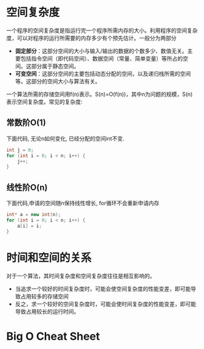 # 空间复杂度
一个程序的空间复杂度是指运行完一个程序所需内存的大小。利用程序的空间复杂度，可以对程序的运行所需要的内存多少有个预先估计。一般分为两部分

- **固定部分**：这部分空间的大小与输入/输出的数据的个数多少、数值无关。主要包括指令空间（即代码空间）、数据空间（常量、简单变量）等所占的空间。这部分属于静态空间。
- **可变空间**：这部分空间的主要包括动态分配的空间，以及递归栈所需的空间等。这部分的空间大小与算法有关。

一个算法所需的存储空间用f(n)表示。S(n)=O(f(n))，其中n为问题的规模，S(n)表示空间复杂度。常见的复杂度:
## 常数阶O(1)
下面代码, 无论n如何变化, 已经分配的空间int不变.
```cpp
int j = 0;
for (int i = 0; i < n; i++) {
    j++;
}
```
## 线性阶O(n)
下面代码,申请的空间随n保持线性增长, for循环不会重新申请内存
```cpp
int* a = new int(n);
for (int i = 0; i < n; i++) {
    a[i] = i;
}
```
# 时间和空间的关系
对于一个算法，其时间复杂度和空间复杂度往往是相互影响的。

- 当追求一个较好的时间复杂度时，可能会使空间复杂度的性能变差，即可能导致占用较多的存储空间
- 反之，求一个较好的空间复杂度时，可能会使时间复杂度的性能变差，即可能导致占用较长的运行时间。
# Big O Cheat Sheet